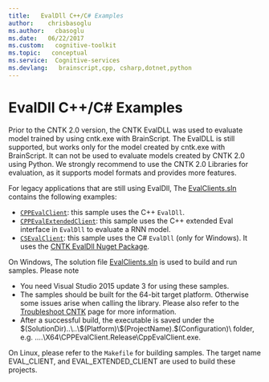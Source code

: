 ```yaml
---
title:   EvalDll C++/C# Examples
author:    chrisbasoglu
ms.author:   cbasoglu
ms.date:   06/22/2017
ms.custom:   cognitive-toolkit
ms.topic:   conceptual
ms.service:  Cognitive-services
ms.devlang:   brainscript,cpp, csharp,dotnet,python
---
```


# EvalDll C++/C# Examples

Prior to the CNTK 2.0 version, the CNTK EvalDLL was used to evaluate model trained by using cntk.exe with BrainScript. The EvalDLL 
is still supported, but works only for the model created by cntk.exe with BrainScript. It can not be used to evaluate models created 
by CNTK 2.0 using Python. We strongly recommend to use the CNTK 2.0 Libraries for evaluation, as it supports model formats and provides more features.

For legacy applications that are still using EvalDll, The [EvalClients.sln](https://github.com/Microsoft/CNTK/blob/v2.0/Examples/Evaluation/EvalClients.sln) contains the following examples:
- [`CPPEvalClient`](https://github.com/Microsoft/CNTK/blob/v2.0/Examples/Evaluation/CPPEvalClient): this sample uses the C++ `EvalDll`.
- [`CPPEvalExtendedClient`](https://github.com/Microsoft/CNTK/blob/v2.0/Examples/Evaluation/CPPEvalExtendedClient): this sample uses the C++ extended Eval interface in `EvalDll` to evaluate a RNN model. 
- [`CSEvalClient`](https://github.com/Microsoft/CNTK/blob/v2.0/Examples/Evaluation/CSEvalClient): this sample uses the C# `EvalDll` (only for Windows). It uses the [CNTK EvalDll Nuget Package](https://www.nuget.org/packages/Microsoft.Research.CNTK.CpuEval-mkl/). 
 
On Windows, The solution file [EvalClients.sln](https://github.com/Microsoft/CNTK/blob/v2.0/Examples/Evaluation/EvalClients.sln) is used to build and run samples. Please note 
- You need Visual Studio 2015 update 3 for using these samples.
- The samples should be built for the 64-bit target platform. Otherwise some issues arise when calling the library. Please also refer to the [Troubleshoot CNTK](./Troubleshoot-CNTK.md) page for more information.
- After a successful build, the executable is saved under the $(SolutionDir)..\..\$(Platform)\$(ProjectName).$(Configuration)\ folder, e.g. ..\..\X64\CPPEvalClient.Release\CppEvalClient.exe. 

On Linux, please refer to the `Makefile` for building samples. The target name EVAL_CLIENT, and EVAL_EXTENDED_CLIENT are used to build these projects. 
